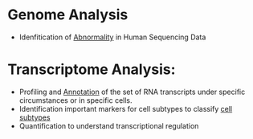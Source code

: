 # Genome Analysis
- Idenfitication of [Abnormality](https://vanngocthuyla.github.io/Data_Analysis/pages/sequencing/NIPT) in Human Sequencing Data 

# Transcriptome Analysis:  
- Profiling and [Annotation](https://vanngocthuyla.github.io/Data_Analysis/pages/sequencing/Annotation) of the set of RNA transcripts under specific circumstances or in specific cells. 
- Identification important markers for cell subtypes to classify [cell subtypes](https://vanngocthuyla.github.io/Data_Analysis/pages/sequencing/Classification_Clustering)
- Quantification to understand transcriptional regulation  
